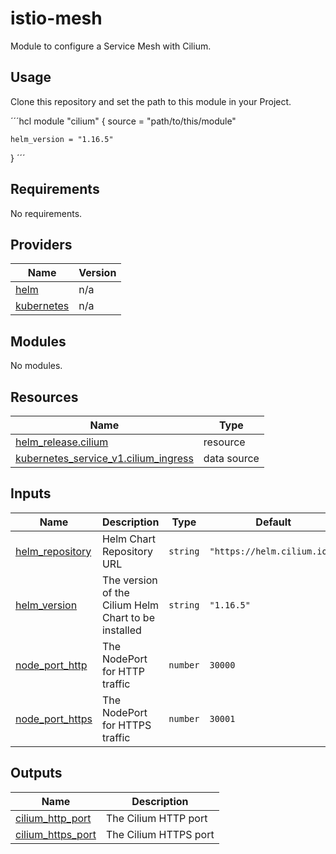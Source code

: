 # istio-mesh

Module to configure a Service Mesh with Cilium.

## Usage

Clone this repository and set the path to this module in your Project.

´´´hcl
module "cilium" {
    source = "path/to/this/module"

    helm_version = "1.16.5"
}
´´´

<!-- BEGIN_TF_DOCS -->
## Requirements

No requirements.

## Providers

| Name | Version |
|------|---------|
| <a name="provider_helm"></a> [helm](#provider\_helm) | n/a |
| <a name="provider_kubernetes"></a> [kubernetes](#provider\_kubernetes) | n/a |

## Modules

No modules.

## Resources

| Name | Type |
|------|------|
| [helm_release.cilium](https://registry.terraform.io/providers/hashicorp/helm/latest/docs/resources/release) | resource |
| [kubernetes_service_v1.cilium_ingress](https://registry.terraform.io/providers/hashicorp/kubernetes/latest/docs/data-sources/service_v1) | data source |

## Inputs

| Name | Description | Type | Default | Required |
|------|-------------|------|---------|:--------:|
| <a name="input_helm_repository"></a> [helm\_repository](#input\_helm\_repository) | Helm Chart Repository URL | `string` | `"https://helm.cilium.io/"` | no |
| <a name="input_helm_version"></a> [helm\_version](#input\_helm\_version) | The version of the Cilium Helm Chart to be installed | `string` | `"1.16.5"` | no |
| <a name="input_node_port_http"></a> [node\_port\_http](#input\_node\_port\_http) | The NodePort for HTTP traffic | `number` | `30000` | no |
| <a name="input_node_port_https"></a> [node\_port\_https](#input\_node\_port\_https) | The NodePort for HTTPS traffic | `number` | `30001` | no |

## Outputs

| Name | Description |
|------|-------------|
| <a name="output_cilium_http_port"></a> [cilium\_http\_port](#output\_cilium\_http\_port) | The Cilium HTTP port |
| <a name="output_cilium_https_port"></a> [cilium\_https\_port](#output\_cilium\_https\_port) | The Cilium HTTPS port |
<!-- END_TF_DOCS -->